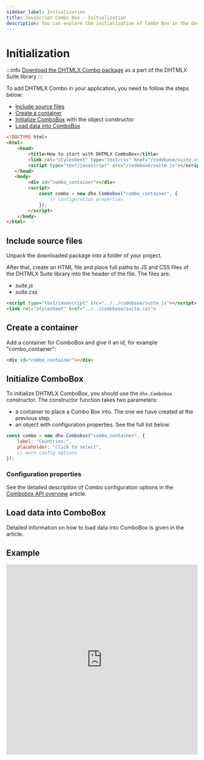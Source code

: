 ```yaml
---
sidebar_label: Initialization
title: JavaScript Combo Box - Initialization 
description: You can explore the initialization of Combo Box in the documentation of the DHTMLX JavaScript UI library. Browse developer guides and API reference, try out code examples and live demos, and download a free 30-day evaluation version of DHTMLX Suite.
---
```


# Initialization

:::info
[Download the DHTMLX Combo package](https://dhtmlx.com/docs/products/dhtmlxSuite/download.shtml) as a part of the DHTMLX Suite library
:::


To add DHTMLX Combo in your application, you need to follow the steps below:

- [Include source files](#include-source-files)
- [Create a container](#create-a-container)
- [Initialize ComboBox](#initialize-combobox) with the object constructor
- [Load data into ComboBox](#load-data-into-combobox)

~~~html title="index.html"
<!DOCTYPE html>
<html>
    <head>
        <title>How to start with DHTMLX ComboBox</title>
        <link rel="stylesheet" type="text/css" href="/codebase/suite.css">
        <script type="text/javascript" src="/codebase/suite.js"></script>
   </head>
   <body>
        <div id="combo_container"></div>
        <script>            
            const combo = new dhx.Combobox("combo_container", {
                // configuration properties
            });
        </script>
    </body>
</html>
~~~

## Include source files

Unpack the downloaded package into a folder of your project.

After that, create an HTML file and place full paths to JS and CSS files of the DHTMLX Suite library into the header of the file. The files are:

- *suite.js*
- *suite.css*

~~~html title="index.html"
<script type="text/javascript" src="../../codebase/suite.js"></script>
<link rel="stylesheet" href="../../codebase/suite.css">
~~~

## Create a container

Add a container for ComboBox and give it an id, for example "combo_container":

~~~html title="index.html"
<div id="combo_container"></div>
~~~

## Initialize ComboBox

To initialize DHTMLX ComboBox, you should use the `dhx.Combobox` constructor. The constructor function takes two parameters:

- a container to place a Combo Box into. The one we have created at the previous step.
- an object with configuration properties. See the full list below.

~~~js title="index.js"
const combo = new dhx.Combobox("combo_container", {
    label: "Countries:", 
    placeholder: "Сlick to select",
    // more config options
});
~~~

### Configuration properties

See the detailed description of Combo configuration options in the [Combobox API overview](combobox/api/api_overview.md#properties) article.

## Load data into ComboBox

Detailed information on how to load data into ComboBox is given in the [](combobox/adding_options.md) article.

## Example

<iframe src="https://snippet.dhtmlx.com/8bsb9dji?mode=js" frameborder="0" class="snippet_iframe" width="100%" height="500"></iframe>